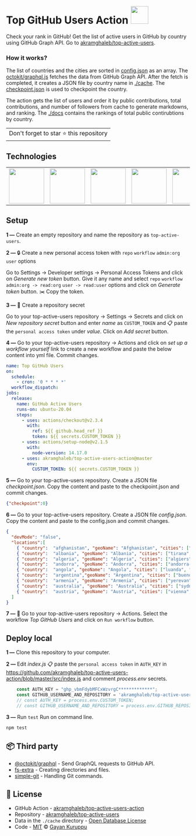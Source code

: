 # Top GitHub Users Action <img src="https://github.githubassets.com/images/modules/site/features/actions-icon-actions.svg" height=48 width=48 /> 

Check your rank in GitHub! Get the list of active users in GitHub by country using GitHub Graph API. Go to [akramghaleb/top-active-users](https://github.com/akramghaleb/top-active-users).

### How it works?
The list of countries and the cities are sorted in [config.json](https://github.com/akramghaleb/top-active-users/blob/main/config.json) as an array. The [octokit/graphql.js](https://www.npmjs.com/package/@octokit/graphql) fetches the data from GitHub Graph API. After the fetch is completed, it creates a JSON file by country name in [./cache](https://github.com/akramghaleb/top-active-users/tree/main/cache). The [checkpoint.json](https://github.com/akramghaleb/top-active-users/blob/main/checkpoint.json) is used to checkpoint the country.

The action gets the list of users and order it by public contributions, total contributions, and number of followers from cache to generate markdowns, and ranking. The [./docs](https://github.com/akramghaleb/top-active-users/tree/main/docs) contains the rankings of total public contirubtions by country.

<table>
	<tr>
		<td>
			Don't forget to star ⭐ this repository
		</td>
	</tr>
</table>

## Technologies

<table>
	<tr>
		<td>
			<a href="https://www.w3schools.com/js/">
				<img src="https://upload.wikimedia.org/wikipedia/commons/9/99/Unofficial_JavaScript_logo_2.svg" height=96 width=96 />
			</a>
		</td>
		<td>
			<a href="https://github.com/features/actions">
				<img src="https://github.githubassets.com/images/modules/site/features/actions-icon-actions.svg" height=96 width=96 />
			</a>
		</td>
		<td>
			<a href="https://nodejs.org/en/">
				<img src="https://nodejs.org/static/images/logos/nodejs-new-pantone-white.svg" height=96 width=96 />
			</a>
		</td>
		<td>
			<a href="https://docs.github.com/en/graphql">
				<img src="https://upload.wikimedia.org/wikipedia/commons/1/17/GraphQL_Logo.svg" height=96 width=96 />
			</a>
		</td>
		<td>
			<a href="https://github.com/">
				<img src="https://upload.wikimedia.org/wikipedia/commons/9/91/Octicons-mark-github.svg" height=96 width=96 />
			</a>
		</td>
	</tr>
</table>

## Setup

**1 —** Create an empty repository and name the repository as `top-active-users`.

**2 —** 🔒 Create a new personal access token with `repo` `workflow` `admin:org` `user` options

Go to Settings -> Developer settings -> Personal Access Tokens and click on *Generate new token* button. Give it any name and select `repo` `workflow` `admin:org -> read:org` `user -> read:user` options and click on *Generate token* button. ✂️ Copy the token.

**3 —** 🔑 Create a repository secret

Go to your top-active-users repository -> Settings -> Secrets and click on *New repository secret* button and enter *name* as `CUSTOM_TOKEN` and 📋 paste the `personal access token` under *value*. Click on *Add secret* button.

**4 —** Go to your top-active-users repository -> Actions and click on *set up a workflow yourself* link to create a new workflow and paste the below content into yml file. Commit changes.

```yml
name: Top GitHub Users
on:
  schedule:
    - cron: '0 * * * *'
  workflow_dispatch:
jobs:
  release:
    name: GitHub Active Users
    runs-on: ubuntu-20.04
    steps:
      - uses: actions/checkout@v2.3.4
        with:
          ref: ${{ github.head_ref }}
          token: ${{ secrets.CUSTOM_TOKEN }}
      - uses: actions/setup-node@v2.1.5
        with:
          node-version: 14.17.0
      - uses: akramghaleb/top-active-users-action@master
        env:
          CUSTOM_TOKEN: ${{ secrets.CUSTOM_TOKEN }}

```
**5 —** Go to your top-active-users repository. Create a JSON file *checkpoint.json*. Copy the content and paste to the checkpoint.json and commit changes.

```json
{"checkpoint":0}
```
**6 —** Go to your top-active-users repository. Create a JSON file *config.json*. Copy the content and paste to the config.json and commit changes.

```json
{
  "devMode": "false",
  "locations":[
    { "country":  "afghanistan", "geoName": "Afghanistan", "cities": ["kabul", "kandahar", "herat", "Kunduz", "lashkargah", "ghazni", "khost", "zaranj"], "imageUrl": "https://upload.wikimedia.org/wikipedia/commons/9/9a/Flag_of_Afghanistan.svg" },
    { "country":  "albania", "geoName": "Albania", "cities": ["tirana", "durrës", "vlorë", "elbasan", "shkodër", "kamëz", "fier", "korçë"], "imageUrl": "https://upload.wikimedia.org/wikipedia/commons/3/36/Flag_of_Albania.svg" },
    { "country":  "algeria", "geoName": "Algeria", "cities": ["algiers", "oran", "constantine", "batna", "djelfa", "sétif", "annaba", "sidibelabbès", "biskra", "tiaret"], "imageUrl": "https://upload.wikimedia.org/wikipedia/commons/7/77/Flag_of_Algeria.svg" },
    { "country":  "andorra", "geoName": "Andorra", "cities": ["andorra-la-vella", "santa-coloma", "la-margineda", "engolasters"], "imageUrl": "https://upload.wikimedia.org/wikipedia/commons/1/19/Flag_of_Andorra.svg" },
    { "country":  "angola", "geoName": "Angola", "cities": ["luanda", "cabinda ", "huambo", "lubango ", "kuito", "malanje ", "lobito", "benguela"], "imageUrl": "https://upload.wikimedia.org/wikipedia/commons/9/9d/Flag_of_Angola.svg" },
    { "country":  "argentina","geoName": "Argentina", "cities": ["buenos-aires", "cordoba", "rosario", "la-plata", "tucumán", "mar-del-plata", "salta", "santa-fe"], "imageUrl": "https://upload.wikimedia.org/wikipedia/commons/1/1a/Flag_of_Argentina.svg" },
    { "country":  "armenia", "geoName": "Armenia", "cities": ["yerevan", "gyumri", "vanadzor", "vagharshapat", "abovyan "], "imageUrl": "https://upload.wikimedia.org/wikipedia/commons/2/2f/Flag_of_Armenia.svg" },
    { "country":  "australia", "geoName": "Australia", "cities": ["sydney", "melbourne", "perth", "adelaide", "brisbane", "canberra", "hobart", "gold-coast", "darwin"], "imageUrl": "https://upload.wikimedia.org/wikipedia/commons/8/88/Flag_of_Australia_%28converted%29.svg" },
    { "country":  "austria", "geoName": "Austria", "cities": ["vienna", "salzburg", "innsbruck", "linz", "graz", "klagenfurt", "bregenz", "villach"], "imageUrl": "https://upload.wikimedia.org/wikipedia/commons/4/41/Flag_of_Austria.svg" }
  ]
}
```
**7 —** 📄 Go to your top-active-users repository -> Actions. Select the workflow *Top GitHub Users* and click on `Run workflow` button.

## Deploy local
**1 —** Clone this repository to your computer.

**2 —** Edit *index.js*
📋 paste the `personal access token` in `AUTH_KEY` in https://github.com/akramghaleb/top-active-users-action/blob/master/src/index.js and comment *process.env* secrets.
```javascript
    const AUTH_KEY = "ghp_vbmFdybMFCxWzvrgC*************";
    const GITHUB_USERNAME_AND_REPOSITORY = 'akramghaleb/top-active-users';
    // const AUTH_KEY = process.env.CUSTOM_TOKEN;
    // const GITHUB_USERNAME_AND_REPOSITORY = process.env.GITHUB_REPOSITORY;
```
**3 —** Run `test`
Run on command line.
```shell
npm test
```
## 📦 Third party
- [@octokit/graphql](https://www.npmjs.com/package/@octokit/graphql) - Send GraphQL requests to GitHub API.
- [fs-extra](https://www.npmjs.com/package/fs-extra) - Creating directories and files.
- [simple-git](https://www.npmjs.com/package/simple-git) - Handling Git commands.
## 📄 License
- GitHub Action - [akramghaleb/top-active-users-action](https://github.com/akramghaleb/top-active-users-action)
- Repository - [akramghaleb/top-active-users](https://github.com/akramghaleb/top-active-users)
- Data in the `./cache` directory - [Open Database License](https://opendatacommons.org/licenses/odbl/1-0/)
- Code - [MIT](./LICENSE) © [Gayan Kuruppu](https://github.com/akramghaleb)
